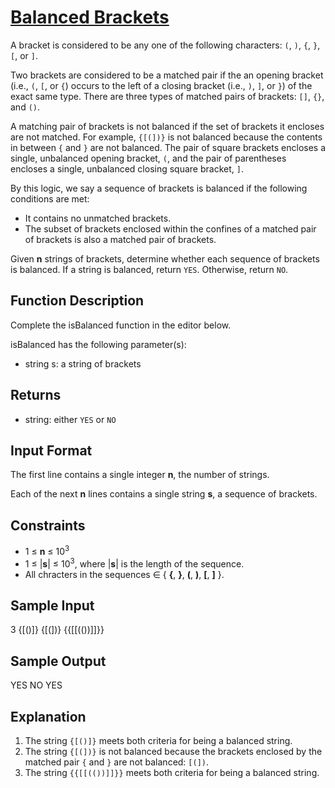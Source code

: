 # [Balanced Brackets](https://www.hackerrank.com/challenges/balanced-brackets/problem)

A bracket is considered to be any one of the following characters: `(`, `)`, `{`, `}`, `[`, or `]`.

Two brackets are considered to be a matched pair if the an opening bracket (i.e., `(`, `[`, or `{`) occurs to the left of a closing bracket (i.e., `)`, `]`, or `}`) of the exact same type. There are three types of matched pairs of brackets: `[]`, `{}`, and `()`.

A matching pair of brackets is not balanced if the set of brackets it encloses are not matched. For example, `{[(])}` is not balanced because the contents in between `{` and `}` are not balanced. The pair of square brackets encloses a single, unbalanced opening bracket, `(`, and the pair of parentheses encloses a single, unbalanced closing square bracket, `]`.

By this logic, we say a sequence of brackets is balanced if the following conditions are met:

- It contains no unmatched brackets.
- The subset of brackets enclosed within the confines of a matched pair of brackets is also a matched pair of brackets.

Given **n** strings of brackets, determine whether each sequence of brackets is balanced. If a string is balanced, return `YES`. Otherwise, return `NO`.

## Function Description

Complete the isBalanced function in the editor below.

isBalanced has the following parameter(s):

- string s: a string of brackets

## Returns

- string: either `YES` or `NO`


## Input Format

The first line contains a single integer **n**, the number of strings.

Each of the next **n** lines contains a single string **s**, a sequence of brackets.

## Constraints

- 1 ≤ **n** ≤ 10<sup>3</sup>
- 1 ≤ |**s**| ≤ 10<sup>3</sup>, where |**s**| is the length of the sequence.
- All chracters in the sequences ∈ { **{**, **}**, **(**, **)**, **[**, **]** }.

## Sample Input

  3
  {[()]}
  {[(])}
  {{[[(())]]}}

## Sample Output

  YES
  NO
  YES

## Explanation

1. The string `{[()]}` meets both criteria for being a balanced string.
2. The string `{[(])}` is not balanced because the brackets enclosed by the matched pair `{` and `}` are not balanced: `[(])`.
3. The string `{{[[(())]]}}` meets both criteria for being a balanced string.
